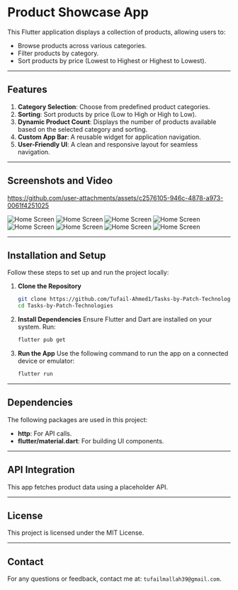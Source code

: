 # Product Showcase App

This Flutter application displays a collection of products, allowing users to:
- Browse products across various categories.
- Filter products by category.
- Sort products by price (Lowest to Highest or Highest to Lowest).

---

## Features
1. **Category Selection**: Choose from predefined product categories.
2. **Sorting**: Sort products by price (Low to High or High to Low).
3. **Dynamic Product Count**: Displays the number of products available based on the selected category and sorting.
4. **Custom App Bar**: A reusable widget for application navigation.
5. **User-Friendly UI**: A clean and responsive layout for seamless navigation.

---

## Screenshots and Video

https://github.com/user-attachments/assets/c2576105-946c-4878-a973-0061f4251025

![Home Screen](screenshots/ss1.png)
![Home Screen](screenshots/ss2.png)
![Home Screen](screenshots/ss3.png)
![Home Screen](screenshots/ss4.png)
![Home Screen](screenshots/ss5.png)
![Home Screen](screenshots/ss6.png)
![Home Screen](screenshots/ss7.png)
![Home Screen](screenshots/ss8.png)

---

## Installation and Setup

Follow these steps to set up and run the project locally:

1. **Clone the Repository**
   ```bash
   git clone https://github.com/Tufail-Ahmed1/Tasks-by-Patch-Technologies.git
   cd Tasks-by-Patch-Technologies
   ```

2. **Install Dependencies**
   Ensure Flutter and Dart are installed on your system. Run:
   ```bash
   flutter pub get
   ```

3. **Run the App**
   Use the following command to run the app on a connected device or emulator:
   ```bash
   flutter run
   ```

---

## Dependencies
The following packages are used in this project:
- **http**: For API calls.
- **flutter/material.dart**: For building UI components.
---

## API Integration
This app fetches product data using a placeholder API.

---

## License
This project is licensed under the MIT License.

---

## Contact
For any questions or feedback, contact me at: `tufailmallah39@gmail.com`. 
